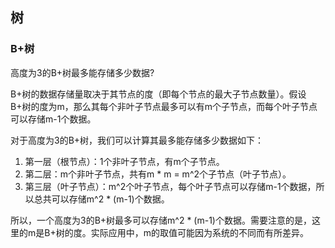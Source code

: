 ## 树

### B+树

高度为3的B+树最多能存储多少数据?

B+树的数据存储量取决于其节点的度（即每个节点的最大子节点数量）。假设B+树的度为m，那么其每个非叶子节点最多可以有m个子节点，而每个叶子节点可以存储m-1个数据。

对于高度为3的B+树，我们可以计算其最多能存储多少数据如下：

1. 第一层（根节点）：1个非叶子节点，有m个子节点。
2. 第二层：m个非叶子节点，共有m * m = m^2个子节点（叶子节点）。
3. 第三层（叶子节点）：m^2个叶子节点，每个叶子节点可以存储m-1个数据，所以总共可以存储m^2 * (m-1)个数据。

所以，一个高度为3的B+树最多可以存储m^2 * (m-1)个数据。需要注意的是，这里的m是B+树的度。实际应用中，m的取值可能因为系统的不同而有所差异。
